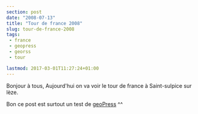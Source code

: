 ```yaml
---
section: post
date: "2008-07-13"
title: "Tour de france 2008"
slug: tour-de-france-2008
tags:
 - france
 - geopress
 - georss
 - tour

lastmod: 2017-03-01T11:27:24+01:00
---
```


Bonjour à tous,
Aujourd'hui on va voir le tour de france à Saint-sulpice sur lèze.

Bon ce post est surtout un test de [geoPress](http://georss.org/geopress/) ^^
